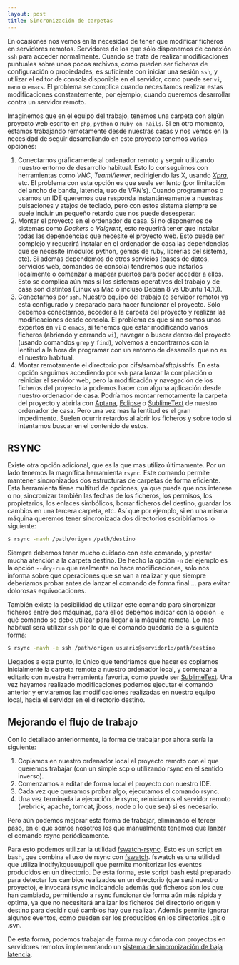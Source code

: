 ```yaml
---
layout: post
title: Sincronización de carpetas
---
```


En ocasiones nos vemos en la necesidad de tener que modificar ficheros en servidores remotos. Servidores de los que sólo disponemos de conexión `ssh` para acceder normalmente. Cuando se trata de realizar modificaciones puntuales sobre unos pocos archivos, como pueden ser ficheros de configuración o propiedades, es suficiente con iniciar una sesión `ssh`, y utilizar el editor de consola disponible en el servidor, como puede ser `vi`, `nano` o `emacs`. El problema se complica cuando necesitamos realizar estas modificaciones constantemente, por ejemplo, cuando queremos desarrollar contra un servidor remoto.

Imaginemos que en el equipo del trabajo, tenemos una carpeta con algún proyecto web escrito en `php`, `python` o `Ruby on Rails`. Si en otro momento, estamos trabajando remotamente desde nuestras casas y nos vemos en la necesidad de seguir desarrollando en este proyecto tenemos varias opciones:

1. Conectarnos gráficamente al ordenador remoto y seguir utilizando nuestro entorno de desarrollo habitual. Esto lo conseguimos con herramientas como *VNC*, *TeamViewer*, redirigiendo las X, usando *[Xpra]*, etc. El problema con esta opción es que suele ser lento (por limitación del ancho de banda, latencia, uso de *VPN's*). Cuando programamos o usamos un IDE queremos que responda instantáneamente a nuestras pulsaciones y atajos de teclado, pero con estos sistema siempre se suele incluir un pequeño retardo que nos puede desesperar.
1. Montar el proyecto en el ordenador de casa. Si no disponemos de sistemas como *Dockers* o *Valgrant*, esto requerirá tener que instalar todas las dependencias que necesite el proyecto web. Esto puede ser complejo y requerirá instalar en el ordenador de casa las dependencias que se necesite (módulos python, gemas de ruby, librerías del sistema, etc). Si ademas dependemos de otros servicios (bases de datos, servicios web, comandos de consola) tendremos que instarlos localmente o comenzar a mapear puertos para poder acceder a ellos. Esto se complica aún mas si los sistemas operativos del trabajo y de casa son distintos (Linux vs Mac o incluso Debian 8 vs Ubuntu 14.10).
1. Conectarnos por `ssh`. Nuestro equipo del trabajo (o servidor remoto) ya está configurado y preparado para hacer funcionar el proyecto. Sólo debemos conectarnos, acceder a la carpeta del proyecto y realizar las modificaciones desde consola. El problema es que si no somos unos expertos en `vi` o `emacs`, si tenemos que estar modificando varios ficheros (abriendo y cerrando `vi`), navegar o buscar dentro del proyecto (usando comandos `grep` y `find`), volvemos a encontrarnos con la lentitud a la hora de programar con un entorno de desarrollo que no es el nuestro habitual.
1. Montar remotamente el directorio por cifs/samba/sftp/sshfs. En esta opción seguimos accediendo por `ssh` para lanzar la compilación o reiniciar el servidor web, pero la modificación y navegación de los ficheros del proyecto la podemos hacer con alguna aplicación desde nuestro ordenador de casa. Podríamos montar remotamente la carpeta del proyecto y abrirla con [Aptana], [Eclipse] o [SublimeText] de nuestro ordenador de casa. Pero una vez mas la lentitud es el gran impedimento. Suelen ocurrir retardos al abrir los ficheros y sobre todo si intentamos buscar en el contenido de estos.

## RSYNC

Existe otra opción adicional, que es la que mas utilizo últimamente. Por un lado tenemos la magnífica herramienta `rsync`. Este comando permite mantener sincronizados dos estructuras de carpetas de forma eficiente. Esta herramienta tiene multitud de opciones, ya que puede que nos interese o no, sincronizar también las fechas de los ficheros, los permisos, los propietarios, los enlaces simbólicos, borrar ficheros del destino, guardar los cambios en una tercera carpeta, etc. Así que por ejemplo, si en una misma máquina queremos tener sincronizada dos directorios escribiríamos lo siguiente:

~~~bash
$ rsync -navh /path/origen /path/destino
~~~

Siempre debemos tener mucho cuidado con este comando, y prestar mucha atención a la carpeta destino. De hecho la opción `-n` del ejemplo es la opción `--dry-run` que realmente no hace modificaciones, solo nos informa sobre que operaciones que se van a realizar y que siempre deberíamos probar antes de lanzar el comando de forma final ... para evitar dolorosas equivocaciones.

También existe la posibilidad de utilizar este comando para sincronizar ficheros entre dos máquinas, para ellos debemos indicar con la opción `-e` qué comando se debe utilizar para llegar a la máquina remota. Lo mas habitual será utilizar `ssh` por lo que el comando quedaría de la siguiente forma:

~~~bash
$ rsync -navh -e ssh /path/origen usuario@servidor1:/path/destino
~~~

Llegados a este punto, lo único que tendríamos que hacer es copiarnos inicialmente la carpeta remote a nuestro ordenador local, y comenzar a editarlo con nuestra herramienta favorita, como puede ser [SublimeText]. Una vez hayamos realizado modificaciones podemos ejecutar el comando anterior y enviaremos las modificaciones realizadas en nuestro equipo local, hacia el servidor en el directorio destino.

## Mejorando el flujo de trabajo

Con lo detallado anteriormente, la forma de trabajar por ahora sería la siguiente:

1. Copiamos en nuestro ordenador local el proyecto remoto con el que queremos trabajar (con un simple scp o utilizando rsync en el sentido inverso).
2. Comenzamos a editar de forma local el proyecto con nuestro IDE.
3. Cada vez que queramos probar algo, ejecutamos el comando rsync.
4. Una vez terminada la ejecución de rsync, reiniciamos el servidor remoto (webrick, apache, tomcat, jboss, node o lo que sea) si es necesario.

Pero aún podemos mejorar esta forma de trabajar, eliminando el tercer paso, en el que somos nosotros los que manualmente tenemos que lanzar el comando rsync periódicamente.

Para esto podemos utilizar la utilidad [fswatch-rsync]. Esto es un script en bash, que combina el uso de rsync con [fswatch]. fswatch es una utilidad que utiliza inotify/kqueue/poll que permite monitorizar los eventos producidos en un directorio. De esta forma, este script bash está preparado para detectar los cambios realizados en un directorio (que será nuestro proyecto), e invocará rsync indicándole además qué ficheros son los que han cambiado, permitiendo a rsync funcionar de forma aún más rápida y optima, ya que no necesitará analizar los ficheros del directorio origen y destino para decidir qué cambios hay que realizar. Además permite ignorar algunos eventos, como pueden ser los producidos en los directorios .git o .svn.

De esta forma, podemos trabajar de forma muy cómoda con proyectos en servidores remotos implementando un [sistema de sincronización de baja latencia][low-latency-rsync].


[Xpra]: https://www.xpra.org
[Aptana]: http://www.aptana.com
[Eclipse]: http://www.eclipse.org
[SublimeText]: http://www.sublimetext.com/3
[fswatch-rsync]: https://github.com/aalto-ics-kepaco/fswatch-rsync
[fswatch]: https://github.com/alandipert/fswatch
[low-latency-rsync]: http://www.danplanet.com/blog/2012/05/09/low-latency-continuous-rsync/
